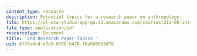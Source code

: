 ```yaml
---
content_type: resource
description: Potential topics for a research paper on anthropology.
file: https://ol-ocw-studio-app-qa.s3.amazonaws.com/courses/21a-00-introduction-to-anthropology-spring-2013/6ff5a4cde7a90780b476f0a9d00b5d78_MIT21A_00S13_sndprtopic.pdf
file_type: application/pdf
resourcetype: Document
title: '2nd Research Paper Topics '
uid: 6ff5a4cd-e7a9-0780-b476-f0a9d00b5d78
---
```

